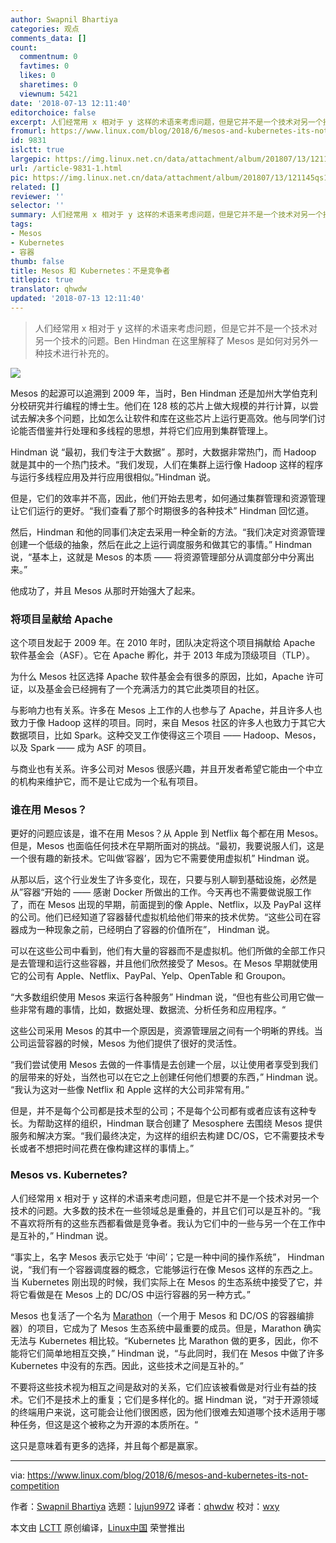```yaml
---
author: Swapnil Bhartiya
categories: 观点
comments_data: []
count:
  commentnum: 0
  favtimes: 0
  likes: 0
  sharetimes: 0
  viewnum: 5421
date: '2018-07-13 12:11:40'
editorchoice: false
excerpt: 人们经常用 x 相对于 y 这样的术语来考虑问题，但是它并不是一个技术对另一个技术的问题。Ben Hindman 在这里解释了 Mesos 是如何对另外一种技术进行补充的。
fromurl: https://www.linux.com/blog/2018/6/mesos-and-kubernetes-its-not-competition
id: 9831
islctt: true
largepic: https://img.linux.net.cn/data/attachment/album/201807/13/121145qs151ol13s2f4os8.jpg
url: /article-9831-1.html
pic: https://img.linux.net.cn/data/attachment/album/201807/13/121145qs151ol13s2f4os8.jpg.thumb.jpg
related: []
reviewer: ''
selector: ''
summary: 人们经常用 x 相对于 y 这样的术语来考虑问题，但是它并不是一个技术对另一个技术的问题。Ben Hindman 在这里解释了 Mesos 是如何对另外一种技术进行补充的。
tags:
- Mesos
- Kubernetes
- 容器
thumb: false
title: Mesos 和 Kubernetes：不是竞争者
titlepic: true
translator: qhwdw
updated: '2018-07-13 12:11:40'
---
```



> 
> 人们经常用 x 相对于 y 这样的术语来考虑问题，但是它并不是一个技术对另一个技术的问题。Ben Hindman 在这里解释了 Mesos 是如何对另外一种技术进行补充的。
> 
> 
> 


![](/data/attachment/album/201807/13/121145qs151ol13s2f4os8.jpg)


Mesos 的起源可以追溯到 2009 年，当时，Ben Hindman 还是加州大学伯克利分校研究并行编程的博士生。他们在 128 核的芯片上做大规模的并行计算，以尝试去解决多个问题，比如怎么让软件和库在这些芯片上运行更高效。他与同学们讨论能否借鉴并行处理和多线程的思想，并将它们应用到集群管理上。


Hindman 说 “最初，我们专注于大数据” 。那时，大数据非常热门，而 Hadoop 就是其中的一个热门技术。“我们发现，人们在集群上运行像 Hadoop 这样的程序与运行多线程应用及并行应用很相似。”Hindman 说。


但是，它们的效率并不高，因此，他们开始去思考，如何通过集群管理和资源管理让它们运行的更好。“我们查看了那个时期很多的各种技术” Hindman 回忆道。


然后，Hindman 和他的同事们决定去采用一种全新的方法。“我们决定对资源管理创建一个低级的抽象，然后在此之上运行调度服务和做其它的事情。” Hindman 说，“基本上，这就是 Mesos 的本质 —— 将资源管理部分从调度部分中分离出来。”


他成功了，并且 Mesos 从那时开始强大了起来。


### 将项目呈献给 Apache


这个项目发起于 2009 年。在 2010 年时，团队决定将这个项目捐献给 Apache 软件基金会（ASF）。它在 Apache 孵化，并于 2013 年成为顶级项目（TLP）。


为什么 Mesos 社区选择 Apache 软件基金会有很多的原因，比如，Apache 许可证，以及基金会已经拥有了一个充满活力的其它此类项目的社区。


与影响力也有关系。许多在 Mesos 上工作的人也参与了 Apache，并且许多人也致力于像 Hadoop 这样的项目。同时，来自 Mesos 社区的许多人也致力于其它大数据项目，比如 Spark。这种交叉工作使得这三个项目 —— Hadoop、Mesos，以及 Spark —— 成为 ASF 的项目。


与商业也有关系。许多公司对 Mesos 很感兴趣，并且开发者希望它能由一个中立的机构来维护它，而不是让它成为一个私有项目。


### 谁在用 Mesos？


更好的问题应该是，谁不在用 Mesos？从 Apple 到 Netflix 每个都在用 Mesos。但是，Mesos 也面临任何技术在早期所面对的挑战。“最初，我要说服人们，这是一个很有趣的新技术。它叫做‘容器’，因为它不需要使用虚拟机” Hindman 说。


从那以后，这个行业发生了许多变化，现在，只要与别人聊到基础设施，必然是从”容器“开始的 —— 感谢 Docker 所做出的工作。今天再也不需要做说服工作了，而在 Mesos 出现的早期，前面提到的像 Apple、Netflix，以及 PayPal 这样的公司。他们已经知道了容器替代虚拟机给他们带来的技术优势。“这些公司在容器成为一种现象之前，已经明白了容器的价值所在”， Hindman 说。


可以在这些公司中看到，他们有大量的容器而不是虚拟机。他们所做的全部工作只是去管理和运行这些容器，并且他们欣然接受了 Mesos。在 Mesos 早期就使用它的公司有 Apple、Netflix、PayPal、Yelp、OpenTable 和 Groupon。


“大多数组织使用 Mesos 来运行各种服务” Hindman 说，“但也有些公司用它做一些非常有趣的事情，比如，数据处理、数据流、分析任务和应用程序。“


这些公司采用 Mesos 的其中一个原因是，资源管理层之间有一个明晰的界线。当公司运营容器的时候，Mesos 为他们提供了很好的灵活性。


“我们尝试使用 Mesos 去做的一件事情是去创建一个层，以让使用者享受到我们的层带来的好处，当然也可以在它之上创建任何他们想要的东西，” Hindman 说。 “我认为这对一些像 Netflix 和 Apple 这样的大公司非常有用。”


但是，并不是每个公司都是技术型的公司；不是每个公司都有或者应该有这种专长。为帮助这样的组织，Hindman 联合创建了 Mesosphere 去围绕 Mesos 提供服务和解决方案。“我们最终决定，为这样的组织去构建 DC/OS，它不需要技术专长或者不想把时间花费在像构建这样的事情上。”


### Mesos vs. Kubernetes?


人们经常用 x 相对于 y 这样的术语来考虑问题，但是它并不是一个技术对另一个技术的问题。大多数的技术在一些领域总是重叠的，并且它们可以是互补的。“我不喜欢将所有的这些东西都看做是竞争者。我认为它们中的一些与另一个在工作中是互补的，” Hindman 说。


“事实上，名字 Mesos 表示它处于 ‘中间’；它是一种中间的操作系统”， Hindman 说，“我们有一个容器调度器的概念，它能够运行在像 Mesos 这样的东西之上。当 Kubernetes 刚出现的时候，我们实际上在 Mesos 的生态系统中接受了它，并将它看做是在 Mesos 上的 DC/OS 中运行容器的另一种方式。”


Mesos 也复活了一个名为 [Marathon](https://mesosphere.github.io/marathon/)（一个用于 Mesos 和 DC/OS 的容器编排器）的项目，它成为了 Mesos 生态系统中最重要的成员。但是，Marathon 确实无法与 Kubernetes 相比较。“Kubernetes 比 Marathon 做的更多，因此，你不能将它们简单地相互交换，” Hindman 说，“与此同时，我们在 Mesos 中做了许多 Kubernetes 中没有的东西。因此，这些技术之间是互补的。”


不要将这些技术视为相互之间是敌对的关系，它们应该被看做是对行业有益的技术。它们不是技术上的重复；它们是多样化的。据 Hindman 说，“对于开源领域的终端用户来说，这可能会让他们很困惑，因为他们很难去知道哪个技术适用于哪种任务，但这是这个被称之为开源的本质所在。“


这只是意味着有更多的选择，并且每个都是赢家。




---


via: <https://www.linux.com/blog/2018/6/mesos-and-kubernetes-its-not-competition>


作者：[Swapnil Bhartiya](https://www.linux.com/users/arnieswap) 选题：[lujun9972](https://github.com/lujun9972) 译者：[qhwdw](https://github.com/qhwdw) 校对：[wxy](https://github.com/wxy)


本文由 [LCTT](https://github.com/LCTT/TranslateProject) 原创编译，[Linux中国](https://linux.cn/) 荣誉推出